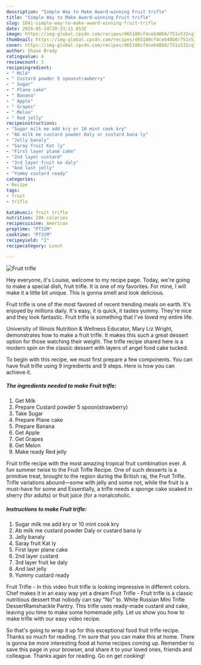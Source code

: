 ```yaml
---
description: "Simple Way to Make Award-winning Fruit trifle"
title: "Simple Way to Make Award-winning Fruit trifle"
slug: 1841-simple-way-to-make-award-winning-fruit-trifle
date: 2020-05-24T20:33:11.653Z
image: https://img-global.cpcdn.com/recipes/d65180cf4ceb48b0/751x532cq70/fruit-trifle-recipe-main-photo.jpg
thumbnail: https://img-global.cpcdn.com/recipes/d65180cf4ceb48b0/751x532cq70/fruit-trifle-recipe-main-photo.jpg
cover: https://img-global.cpcdn.com/recipes/d65180cf4ceb48b0/751x532cq70/fruit-trifle-recipe-main-photo.jpg
author: Shane Brady
ratingvalue: 4
reviewcount: 3
recipeingredient:
- " Milk"
- " Custard powder 5 spoonstrawberry"
- " Sugar"
- " Plane cake"
- " Banana"
- " Apple"
- " Grapes"
- " Melon"
- " Red jelly"
recipeinstructions:
- "Sugar milk me add kry or 10 mint cook kry"
- "Ab milk me custard powder Daly or custard bana ly"
- "Jelly banaly"
- "Saray fruit Kat ly"
- "First layer plane cake"
- "2nd layer custard"
- "3rd layer fruit ke daly"
- "And last jelly"
- "Yummy custard ready"
categories:
- Recipe
tags:
- fruit
- trifle

katakunci: fruit trifle 
nutrition: 204 calories
recipecuisine: American
preptime: "PT32M"
cooktime: "PT31M"
recipeyield: "1"
recipecategory: Lunch

---
```



![Fruit trifle](https://img-global.cpcdn.com/recipes/d65180cf4ceb48b0/751x532cq70/fruit-trifle-recipe-main-photo.jpg)

Hey everyone, it's Louise, welcome to my recipe page. Today, we're going to make a special dish, fruit trifle. It is one of my favorites. For mine, I will make it a little bit unique. This is gonna smell and look delicious.

Fruit trifle is one of the most favored of recent trending meals on earth. It's enjoyed by millions daily. It's easy, it is quick, it tastes yummy. They're nice and they look fantastic. Fruit trifle is something that I've loved my entire life.

University of Illinois Nutrition &amp; Wellness Educator, Mary Liz Wright, demonstrates how to make a fruit trifle. It makes this such a great dessert option for those watching their weight. The trifle recipe shared here is a modern spin on the classic dessert with layers of angel food cake tucked.


To begin with this recipe, we must first prepare a few components. You can have fruit trifle using 9 ingredients and 9 steps. Here is how you can achieve it.

<!--inarticleads1-->

##### The ingredients needed to make Fruit trifle:

1. Get  Milk
1. Prepare  Custard powder 5 spoon(strawberry)
1. Take  Sugar
1. Prepare  Plane cake
1. Prepare  Banana
1. Get  Apple
1. Get  Grapes
1. Get  Melon
1. Make ready  Red jelly


Fruit trifle recipe with the most amazing tropical fruit combination ever. A fun summer twise to the Fruit Trifle Recipe. One of such desserts is a primitive treat, brought to the region during the British raj, the Fruit Trifle. Trifle variations abound—some with jelly and some not, while the fruit is a must-have for some and Essentially, a trifle needs a sponge cake soaked in sherry (for adults) or fruit juice (for a nonalcoholic. 

<!--inarticleads2-->

##### Instructions to make Fruit trifle:

1. Sugar milk me add kry or 10 mint cook kry
1. Ab milk me custard powder Daly or custard bana ly
1. Jelly banaly
1. Saray fruit Kat ly
1. First layer plane cake
1. 2nd layer custard
1. 3rd layer fruit ke daly
1. And last jelly
1. Yummy custard ready


Fruit Trifle - In this video fruit trifle is looking impressive in different colors. Chef makes it in an easy way yet a dream Fruit Trifle - Fruit trifle is a classic nutritious dessert that nobody can say &#34;No&#34; to. White Russian Mini Trifle DessertRamshackle Pantry. This trifle uses ready-made custard and cake, leaving you time to make some homemade jelly. Let us show you how to make trifle with our easy video recipe. 

So that's going to wrap it up for this exceptional food fruit trifle recipe. Thanks so much for reading. I'm sure that you can make this at home. There is gonna be more interesting food at home recipes coming up. Remember to save this page in your browser, and share it to your loved ones, friends and colleague. Thanks again for reading. Go on get cooking!
